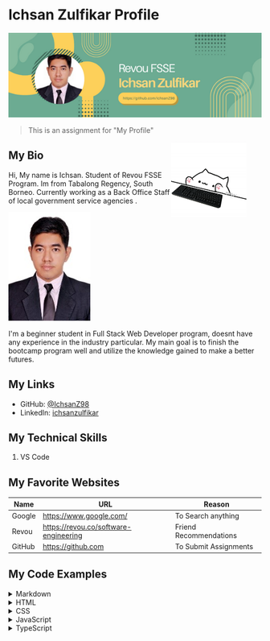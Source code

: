 # Ichsan Zulfikar Profile

![banner](/assets/banner.png)

> This is an assignment for "My Profile"
<img align="right" style="margin-right: 30px" src="assets/bongo_new.gif" height="150" alt="bongo"/>

## My Bio

Hi, My name is Ichsan. Student of Revou FSSE Program. Im from Tabalong Regency, South Borneo. Currently working as a Back Office Staff of local government service agencies .

![Ichsan Zulfikar Photo](assets/3x4_2.jpg)

I'm a beginner student in Full Stack Web Developer program, doesnt have any experience in the industry particular. My main goal is to finish the bootcamp program well and utilize the knowledge gained to make a better futures. 

## My Links


- GitHub: [@IchsanZ98](https://github.com/IchsanZ98)
- LinkedIn: [ichsanzulfikar](https://www.linkedin.com/in/ichsan-zulfikar-i-5363a721a/)

## My Technical Skills

1. VS Code

## My Favorite Websites

| Name    | URL                                     | Reason                |
| ------- | --------------------------------------- | --------------------- |
| Google  | <https://www.google.com/>               | To Search anything    |
| Revou   | <https://revou.co/software-engineering> | Friend Recommendations|
| GitHub  | <https://github.com>                    | To Submit Assignments |

## My Code Examples
<details>
<summary>Markdown</summary>

```markdown
# this is markdown.
```
</details>
<details>
<summary>HTML</summary>

```html
<!doctype html>
<html>
  <body>
   <header>
    <h1>Header</h1>
   </header>
   <main class="id">
    <h1>Main</h1>
   </main>
   <footer>
    <h1>Footer</h1>
   </footer>
  </body>
</html>
```
</details>
<details>
<summary>CSS</summary>

```css
.id {
  color: #111;
  font-size: 1.2rem;
}
```
</details>
<details>
<summary>JavaScript</summary>

```js
const text = "Hello World";
console.log(text);
```
</details>
</details>
<details>
<summary>TypeScript</summary>

```js
const text: string = "Hello World";
console.log(text);
```
</details>